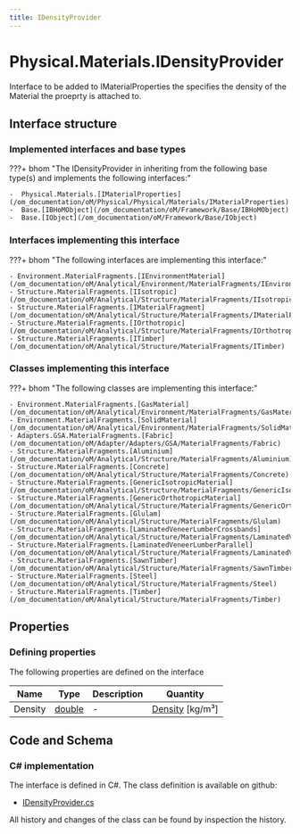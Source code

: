 ```yaml
---
title: IDensityProvider
---
```


# Physical.Materials.IDensityProvider

Interface to be added to IMaterialProperties the specifies the density of the Material the proeprty is attached to.

## Interface structure

### Implemented interfaces and base types

???+ bhom "The IDensityProvider in inheriting from the following base type(s) and implements the following interfaces:"

    -  Physical.Materials.[IMaterialProperties](/om_documentation/oM/Physical/Physical/Materials/IMaterialProperties)
    -  Base.[IBHoMObject](/om_documentation/oM/Framework/Base/IBHoMObject)
    -  Base.[IObject](/om_documentation/oM/Framework/Base/IObject)


### Interfaces implementing this interface

???+ bhom "The following interfaces are implementing this interface:"

    - Environment.MaterialFragments.[IEnvironmentMaterial](/om_documentation/oM/Analytical/Environment/MaterialFragments/IEnvironmentMaterial)
    - Structure.MaterialFragments.[IIsotropic](/om_documentation/oM/Analytical/Structure/MaterialFragments/IIsotropic)
    - Structure.MaterialFragments.[IMaterialFragment](/om_documentation/oM/Analytical/Structure/MaterialFragments/IMaterialFragment)
    - Structure.MaterialFragments.[IOrthotropic](/om_documentation/oM/Analytical/Structure/MaterialFragments/IOrthotropic)
    - Structure.MaterialFragments.[ITimber](/om_documentation/oM/Analytical/Structure/MaterialFragments/ITimber)


### Classes implementing this interface

???+ bhom "The following classes are implementing this interface:"

    - Environment.MaterialFragments.[GasMaterial](/om_documentation/oM/Analytical/Environment/MaterialFragments/GasMaterial)
    - Environment.MaterialFragments.[SolidMaterial](/om_documentation/oM/Analytical/Environment/MaterialFragments/SolidMaterial)
    - Adapters.GSA.MaterialFragments.[Fabric](/om_documentation/oM/Adapter/Adapters/GSA/MaterialFragments/Fabric)
    - Structure.MaterialFragments.[Aluminium](/om_documentation/oM/Analytical/Structure/MaterialFragments/Aluminium)
    - Structure.MaterialFragments.[Concrete](/om_documentation/oM/Analytical/Structure/MaterialFragments/Concrete)
    - Structure.MaterialFragments.[GenericIsotropicMaterial](/om_documentation/oM/Analytical/Structure/MaterialFragments/GenericIsotropicMaterial)
    - Structure.MaterialFragments.[GenericOrthotropicMaterial](/om_documentation/oM/Analytical/Structure/MaterialFragments/GenericOrthotropicMaterial)
    - Structure.MaterialFragments.[Glulam](/om_documentation/oM/Analytical/Structure/MaterialFragments/Glulam)
    - Structure.MaterialFragments.[LaminatedVeneerLumberCrossbands](/om_documentation/oM/Analytical/Structure/MaterialFragments/LaminatedVeneerLumberCrossbands)
    - Structure.MaterialFragments.[LaminatedVeneerLumberParallel](/om_documentation/oM/Analytical/Structure/MaterialFragments/LaminatedVeneerLumberParallel)
    - Structure.MaterialFragments.[SawnTimber](/om_documentation/oM/Analytical/Structure/MaterialFragments/SawnTimber)
    - Structure.MaterialFragments.[Steel](/om_documentation/oM/Analytical/Structure/MaterialFragments/Steel)
    - Structure.MaterialFragments.[Timber](/om_documentation/oM/Analytical/Structure/MaterialFragments/Timber)


## Properties



### Defining properties

The following properties are defined on the interface

| Name             | Type             | Description      | Quantity         |
|------------------|------------------|------------------|------------------|
| Density | [double](https://learn.microsoft.com/en-us/dotnet/api/System.Double?view=netstandard-2.0) | - | [Density](/om_documentation/oM/Dimensional/Quantities/Attributes/Density) [kg/m³] |


## Code and Schema

### C# implementation

The interface is defined in C#. The class definition is available on github:

- [IDensityProvider.cs](https://github.com/BHoM/BHoM/blob/develop/Physical_oM/Materials\IDensityProvider.cs)

All history and changes of the class can be found by inspection the history.
